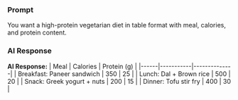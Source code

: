 ### Prompt
You want a high-protein vegetarian diet in table format with meal, calories, and protein content.

### AI Response
**AI Response:**
| Meal | Calories | Protein (g) |
|------|-----------|--------------|
| Breakfast: Paneer sandwich | 350 | 25 |
| Lunch: Dal + Brown rice | 500 | 20 |
| Snack: Greek yogurt + nuts | 200 | 15 |
| Dinner: Tofu stir fry | 400 | 30 |
